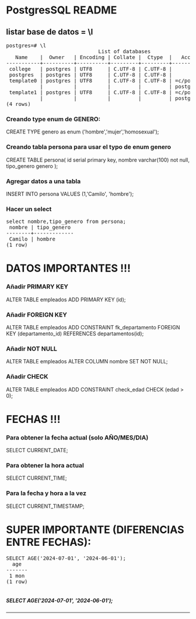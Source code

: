 # PostgresSQL README

## listar base de datos = \l 
<pre>postgres=# \l
                              List of databases
   Name    |  Owner   | Encoding | Collate |  Ctype  |   Access privileges   
-----------+----------+----------+---------+---------+-----------------------
 college   | postgres | UTF8     | C.UTF-8 | C.UTF-8 | 
 postgres  | postgres | UTF8     | C.UTF-8 | C.UTF-8 | 
 template0 | postgres | UTF8     | C.UTF-8 | C.UTF-8 | =c/postgres          +
           |          |          |         |         | postgres=CTc/postgres
 template1 | postgres | UTF8     | C.UTF-8 | C.UTF-8 | =c/postgres          +
           |          |          |         |         | postgres=CTc/postgres
(4 rows)
</pre>

### Creando type enum de GENERO:

 CREATE TYPE genero as enum ('hombre','mujer','homosexual');



### Creando tabla persona para usar el typo de enum genero

CREATE TABLE persona(
id serial primary key,
nombre varchar(100) not null,
tipo_genero genero
);

### Agregar datos a una tabla
INSERT INTO persona VALUES (1,'Camilo', 'hombre');

### Hacer un select

<pre>select nombre,tipo_genero from persona;
 nombre | tipo_genero 
--------+-------------
 Camilo | hombre
(1 row)
</pre>

# DATOS IMPORTANTES !!!

### Añadir PRIMARY KEY

ALTER TABLE empleados ADD PRIMARY KEY (id);

### Añadir FOREIGN KEY

ALTER TABLE empleados ADD CONSTRAINT fk_departamento
FOREIGN KEY (departamento_id) REFERENCES departamentos(id);

### Añadir NOT NULL
ALTER TABLE empleados ALTER COLUMN nombre SET NOT NULL;

### Añadir CHECK
ALTER TABLE empleados ADD CONSTRAINT check_edad CHECK (edad > 0);

# FECHAS !!!

### Para obtener la fecha actual (solo AÑO/MES/DIA)
SELECT CURRENT_DATE;

### Para obtener la hora actual
SELECT CURRENT_TIME;

### Para la fecha y hora a la vez
SELECT CURRENT_TIMESTAMP;

# SUPER IMPORTANTE (DIFERENCIAS ENTRE FECHAS):
<pre>SELECT AGE(&apos;2024-07-01&apos;, &apos;2024-06-01&apos;);
  age  
-------
 1 mon
(1 row)

</pre>

##### SELECT AGE('2024-07-01', '2024-06-01');
---
## 




















